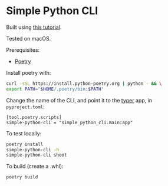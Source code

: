 # Simple Python CLI

Built using [this tutorial](https://typer.tiangolo.com/tutorial/package/).

Tested on macOS.

Prerequisites:
- [Poetry](https://python-poetry.org/)

Install poetry with:

```bash
curl -sSL https://install.python-poetry.org | python - && \
export PATH="$HOME/.poetry/bin:$PATH"
```

Change the name of the CLI, and point it to the [typer](https://github.com/tiangolo/typer) app, in `pyproject.toml`:

```
[tool.poetry.scripts]
simple-python-cli = "simple_python_cli.main:app"
```

To test locally:

```bash
poetry install
simple-python-cli -h
simple-python-cli shoot
```

To build (create a .whl):

```
poetry build
```



